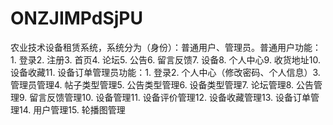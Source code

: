 # ONZJIMPdSjPU
农业技术设备租赁系统，系统分为（身份）：普通用户、管理员。普通用户功能：1. 登录2. 注册3. 首页4. 论坛5. 公告6. 留言反馈7. 设备8. 个人中心9. 收货地址10. 设备收藏11. 设备订单管理员功能：1. 登录2. 个人中心（修改密码、个人信息）3. 管理员管理4. 帖子类型管理5. 公告类型管理6. 设备类型管理7. 论坛管理8. 公告管理9. 留言反馈管理10. 设备管理11. 设备评价管理12. 设备收藏管理13. 设备订单管理14. 用户管理15. 轮播图管理 
